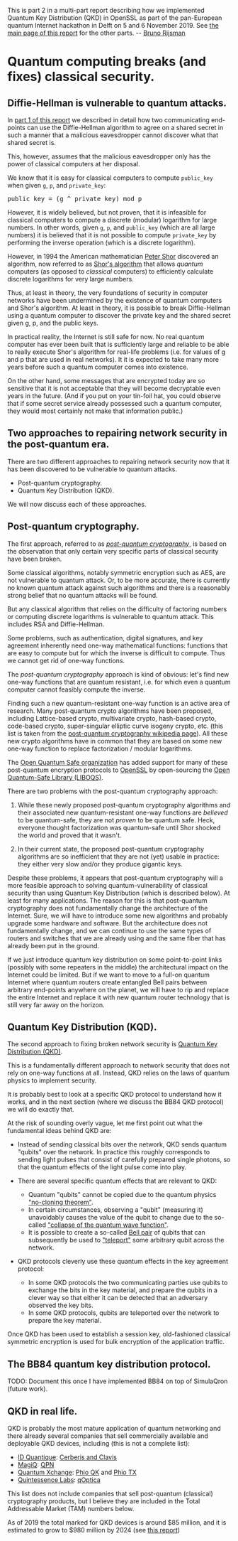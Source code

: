 This is part 2 in a multi-part report describing how we implemented Quantum Key Distribution (QKD) in OpenSSL as part of the pan-European quantum Internet hackathon in Delft on 5 and 6 November 2019. See [the main page of this report](../README.md) for the other parts.  -- [Bruno Rijsman](https://www.linkedin.com/in/brunorijsman/)

# Quantum computing breaks (and fixes) classical security.

## Diffie-Hellman is vulnerable to quantum attacks.

In [part 1 of this report](#security-in-the-classical-internet) we described in detail how two communicating end-points can use the Diffie-Hellman algorithm to agree on a shared secret in such a manner that a malicious eavesdropper cannot discover what that shared secret is.

This, however, assumes that the malicious eavesdropper only has the power of classical computers at her disposal.

We know that it is easy for classical computers to compute `public_key` when given `g`, `p`, and `private_key`:

<pre>
public_key = (g ^ private_key) mod p
</pre>

However, it is widely believed, but not proven, that it is infeasible for classical computers to compute a discrete (modular) logarithm for large numbers. In other words, given `g`, `p`, and `public_key` (which are all large numbers) it is believed that it is not possible to compute `private_key` by performing the inverse operation (which is a discrete logarithm).

However, in 1994 the American mathematician [Peter Shor](https://en.wikipedia.org/wiki/Peter_Shor) discovered an algorithm, now referred to as [Shor's algorithm](https://en.wikipedia.org/wiki/Shor%27s_algorithm) that allows _quantum_ computers (as opposed to _classical_ computers) to efficiently calculate discrete logarithms for very large numbers.

Thus, at least in theory, the very foundations of security in computer networks have been undermined by the existence of quantum computers and Shor's algorithm. At least in theory, it is possible to break Diffie-Hellman using a quantum computer to discover the private key and the shared secret given g, p, and the public keys.

In practical reality, the Internet is still safe for now. No real quantum computer has ever been built that is sufficiently large and reliable to be able to really execute Shor's algorithm for real-life problems (i.e. for values of g and p that are used in real networks). It it is expected to take many more years before such a quantum computer comes into existence.

On the other hand, some messages that are encrypted today are so sensitive that it is not acceptable that they will become decryptable even years in the future. (And if you put on your tin-foil hat, you could observe that if some secret service already possessed such a quantum computer, they would most certainly not make that information public.)

## Two approaches to repairing network security in the post-quantum era.

There are two different approaches to repairing network security now that it has been discovered to be vulnerable to quantum attacks.
 * Post-quantum cryptography.
 * Quantum Key Distribution (QKD).

We will now discuss each of these approaches.

## Post-quantum cryptography.

The first approach, referred to as [_post-quantum cryptography_](https://en.wikipedia.org/wiki/Post-quantum_cryptography), is based on the observation that only certain very specific parts of classical security have been broken.

Some classical algorithms, notably symmetric encryption such as AES, are not vulnerable to quantum attack. Or, to be more accurate, there is currently no known quantum attack against such algorithms and there is a reasonably strong belief that no quantum attacks will be found.

But any classical algorithm that relies on the difficulty of factoring numbers or computing discrete logarithms is vulnerable to quantum attack. This includes RSA and Diffie-Hellman.

Some problems, such as authentication, digital signatures, and key agreement inherently need one-way mathematical functions: functions that are easy to compute but for which the inverse is difficult to compute. Thus we cannot get rid of one-way functions.

The _post-quantum cryptography_ approach is kind of obvious: let's find new one-way functions that are quantum resistant, i.e. for which even a quantum computer cannot feasibly compute the inverse.

Finding such a new quantum-resistant one-way function is an active area of research. Many post-quantum crypto algorithms have been proposed, including Lattice-based crypto, multivariate crypto, hash-based crypto, code-based crypto, super-singular elliptic curve isogeny crypto, etc. (this list is taken from the [post-quantum cryptography wikipedia page](https://en.wikipedia.org/wiki/Post-quantum_cryptography)). All these new crypto algorithms have in common that they are based on some new one-way function to replace factorization / modular logarithms.

The [Open Quantum Safe organization](https://openquantumsafe.org/) has added support for many of these post-quantum encryption protocols to [OpenSSL](https://www.openssl.org/) by open-sourcing the [Open Quantum-Safe Library (LIBOQS)](https://github.com/open-quantum-safe/liboqs).

There are two problems with the post-quantum cryptography approach:

 1. While these newly proposed post-quantum cryptography algorithms and their associated new quantum-resistant one-way functions are _believed_ to be quantum-safe, they are not _proven_ to be quantum safe. Heck, everyone thought factorization was quantum-safe until Shor shocked the world and proved that it wasn't.

 2. In their current state, the proposed post-quantum cryptography algorithms are so inefficient that they are not (yet) usable in practice: they either very slow and/or they produce gigantic keys.

Despite these problems, it appears that post-quantum cryptography will a more feasible approach to solving quantum-vulnerability of classical security than using Quantum Key Distribution (which is described below). At least for many applications. The reason for this is that post-quantum cryptography does not fundamentally change the architecture of the Internet. Sure, we will have to introduce some new algorithms and probably upgrade some hardware and software. But the architecture does not fundamentally change, and we can continue to use the same types of routers and switches that we are already using and the same fiber that has already been put in the ground.

If we just introduce quantum key distribution on some point-to-point links (possibly with some repeaters in the middle) the architectural impact on the Internet could be limited. But if we want to move to a full-on quantum Internet where quantum routers create entangled Bell pairs between arbitrary end-points anywhere on the planet, we will have to rip and replace the entire Internet and replace it with new quantum router technology that is still very far away on the horizon.

## Quantum Key Distribution (KQD).

The second approach to fixing broken network security is [Quantum Key Distribution (QKD)](https://en.wikipedia.org/wiki/Quantum_key_distribution).

This is a fundamentally different approach to network security that does not rely on one-way functions at all. Instead, QKD relies on the laws of quantum physics to implement security.

It is probably best to look at a specific QKD protocol to understand how it works, and in the next section (where we discuss the BB84 QKD protocol) we will do exactly that.

At the risk of sounding overly vague, let me first point out what the fundamental ideas behind QKD are:

 * Instead of sending classical bits over the network, QKD sends quantum "qubits" over the network. In practice this roughly corresponds to sending light pulses that consist of carefully prepared single photons, so that the quantum effects of the light pulse come into play.

 * There are several specific quantum effects that are relevant to QKD:
   * Quantum "qubits" cannot be copied due to the quantum physics ["no-cloning theorem"](https://en.wikipedia.org/wiki/No-cloning_theorem).
   * In certain circumstances, observing a "qubit" (measuring it) unavoidably causes the value of the qubit to change due to the so-called ["collapse of the quantum wave function"](https://en.wikipedia.org/wiki/Wave_function_collapse).
   * It is possible to create a so-called [Bell pair](https://en.wikipedia.org/wiki/Bell_state) of qubits that can subsequently be used to ["teleport"](https://en.wikipedia.org/wiki/Quantum_teleportation) some arbitrary qubit across the network.

 * QKD protocols cleverly use these quantum effects in the key agreement protocol:
   * In some QKD protocols the two communicating parties use qubits to exchange the bits in the key material, and prepare the qubits in a clever way so that either it can be detected that an adversary observed the key bits.
   * In some QKD protocols, qubits are teleported over the network to prepare the key material.

Once QKD has been used to establish a session key, old-fashioned classical symmetric encryption is used for bulk encryption of the application traffic.

## The BB84 quantum key distribution protocol.

TODO: Document this once I have implemented BB84 on top of SimulaQron (future work).

## QKD in real life.

QKD is probably the most mature application of quantum networking and there already several companies that sell commercially available and deployable QKD devices, including (this is not a complete list):

 * [ID Quantique](https://www.idquantique.com/): [Cerberis and Clavis](https://www.idquantique.com/quantum-safe-security/products/#quantum_key_distribution)
 * [MagiQ](https://www.magiqtech.com): [QPN](https://www.magiqtech.com/solutions/network-security/)
 * [Quantum Xchange](https://quantumxc.com/): [Phio QK](https://quantumxc.com/phio-qk/) and [Phio TX](https://quantumxc.com/phio-tx/)
 * [Quintessence Labs](https://www.quintessencelabs.com): [qOptica](https://www.quintessencelabs.com/products/quantum-key-distribution-qkd/)
 
This list does not include companies that sell post-quantum (classical) cryptography products, but I believe they are included in the Total Addressable Market (TAM) numbers below.

As of 2019 the total marked for QKD devices is around $85 million, and it is estimated to grow to $980 million by 2024 (see [this report](https://www.globenewswire.com/news-release/2019/04/30/1812788/0/en/Inside-Quantum-Technology-Report-says-Quantum-Key-Distribution-Market-to-Reach-980-million-by-2024.html))
